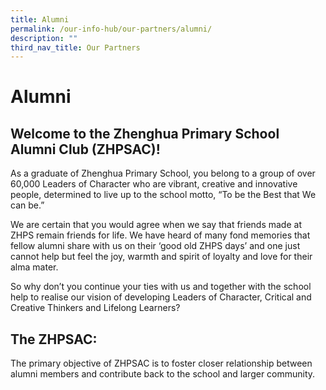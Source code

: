 ```yaml
---
title: Alumni
permalink: /our-info-hub/our-partners/alumni/
description: ""
third_nav_title: Our Partners
---
```

# Alumni

Welcome to the Zhenghua Primary School Alumni Club (ZHPSAC)!
------------------------------------------------------------

As a graduate of Zhenghua Primary School, you belong to a group of over 60,000 Leaders of Character who are vibrant, creative and innovative people, determined to live up to the school motto, “To be the Best that We can be.”

  

We are certain that you would agree when we say that friends made at ZHPS remain friends for life. We have heard of many fond memories that fellow alumni share with us on their ‘good old ZHPS days’ and one just cannot help but feel the joy, warmth and spirit of loyalty and love for their alma mater.

  

So why don’t you continue your ties with us and together with the school help to realise our vision of developing Leaders of Character, Critical and Creative Thinkers and Lifelong Learners?

The ZHPSAC:
-----------

The primary objective of ZHPSAC is to foster closer relationship between alumni members and contribute back to the school and larger community.